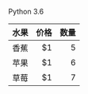 Python 3.6

| 水果 | 价格 | 数量 |
| -- | --:   | --: |
| 香蕉    | $1      |   5    |
| 苹果     | $1      |   6    |
| 草莓    | $1      |   7    |

